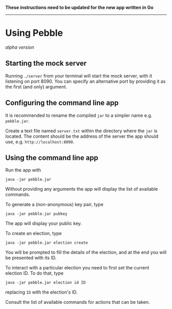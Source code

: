 **These instructions need to be updated for the new app written in Go**

---

# Using Pebble

*alpha version*

## Starting the mock server

Running `./server` from your terminal will start the mock server, with it listening on port 8090. You can specify an alternative port by providing it as the first (and only) argument.

## Configuring the command line app

It is recommended to rename the  compiled `jar` to a simpler name e.g. `pebble.jar`.

Create a text file named `server.txt` within the directory where the `jar` is located. The content should be the address of the server the app should use, e.g. `http://localhost:8090`.

## Using the command line app

Run the app with

    java -jar pebble.jar

Without providing any arguments the app will display the list of available commands.

To generate a (non-anonymous) key pair, type

    java -jar pebble.jar pubkey

The app will display your public key.

To create an election, type

    java -jar pebble.jar election create

You will be prompted to fill the details of the election, and at the end you will be presented with its ID.

To interact with a particular election you need to first set the current election ID. To do that, type

    java -jar pebble.jar election id ID

replacing `ID` with the election's ID.

Consult the list of available commands for actions that can be taken.
